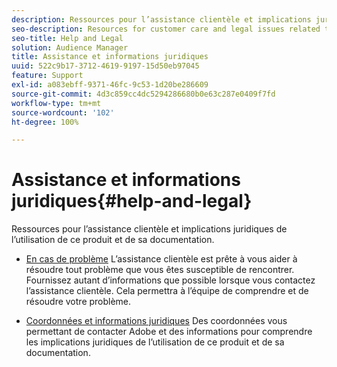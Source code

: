 ```yaml
---
description: Ressources pour l’assistance clientèle et implications juridiques de l’utilisation de ce produit et de sa documentation.
seo-description: Resources for customer care and legal issues related to the use of this product and documentation.
seo-title: Help and Legal
solution: Audience Manager
title: Assistance et informations juridiques
uuid: 522c9b17-3712-4619-9197-15d50eb97045
feature: Support
exl-id: a083ebff-9371-46fc-9c53-1d20be286609
source-git-commit: 4d3c859cc4dc5294286680b0e63c287e0409f7fd
workflow-type: tm+mt
source-wordcount: '102'
ht-degree: 100%

---
```


# Assistance et informations juridiques{#help-and-legal}

Ressources pour l’assistance clientèle et implications juridiques de l’utilisation de ce produit et de sa documentation.

* [En cas de problème](/help/using/help-legal/help-problem.md)
L’assistance clientèle est prête à vous aider à résoudre tout problème que vous êtes susceptible de rencontrer. Fournissez autant d’informations que possible lorsque vous contactez l’assistance clientèle. Cela permettra à l’équipe de comprendre et de résoudre votre problème.


* [Coordonnées et informations juridiques](/help/using/help-legal/help-legal-contact.md)
Des coordonnées vous permettant de contacter Adobe et des informations pour comprendre les implications juridiques de l’utilisation de ce produit et de sa documentation.
